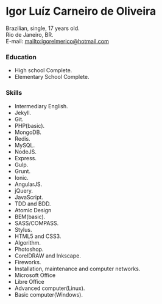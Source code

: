 # Igor Luíz Carneiro de Oliveira

Brazilian, single, 17 years old.  
Rio de Janeiro, BR.  
E-mail: <mailto:igorelmerico@hotmail.com>

### Education
* High school Complete.
* Elementary School Complete.

### Skills
* Intermediary English.
* Jekyll.
* Git.
* PHP(basic).
* MongoDB.
* Redis.
* MySQL.
* NodeJS.
* Express.
* Gulp.
* Grunt.
* Ionic.
* AngularJS.
* jQuery.
* JavaScript.
* TDD and BDD.
* Atomic Design
* BEM(basic).
* SASS/COMPASS.
* Stylus.
* HTML5 and CSS3.
* Algorithm.
* Photoshop.
* CorelDRAW and Inkscape.
* Fireworks.
* Installation, maintenance and computer networks.
* Microsoft Office
* Libre Office
* Advanced computer(Linux).
* Basic computer(Windows).
